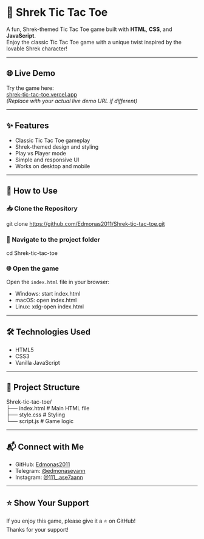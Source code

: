 # 🐸 Shrek Tic Tac Toe

A fun, Shrek-themed Tic Tac Toe game built with **HTML**, **CSS**, and **JavaScript**.  
Enjoy the classic Tic Tac Toe game with a unique twist inspired by the lovable Shrek character!

---

## 🌐 Live Demo

Try the game here:  
[shrek-tic-tac-toe.vercel.app](https://shrek-tic-tac-toe.vercel.app)  
*(Replace with your actual live demo URL if different)*

---

## ✨ Features

- Classic Tic Tac Toe gameplay  
- Shrek-themed design and styling  
- Play vs Player mode  
- Simple and responsive UI  
- Works on desktop and mobile  

---

## 🚀 How to Use

### 📥 Clone the Repository

git clone https://github.com/Edmonas2011/Shrek-tic-tac-toe.git

### 📂 Navigate to the project folder

cd Shrek-tic-tac-toe

### 🌐 Open the game

Open the `index.html` file in your browser:

- Windows: start index.html  
- macOS: open index.html  
- Linux: xdg-open index.html

---

## 🛠️ Technologies Used

- HTML5  
- CSS3  
- Vanilla JavaScript  

---

## 📁 Project Structure

Shrek-tic-tac-toe/  
├── index.html     # Main HTML file  
├── style.css      # Styling  
└── script.js      # Game logic  

---

## 📬 Connect with Me

- GitHub: [Edmonas2011](https://github.com/Edmonas2011)  
- Telegram: [@edmonaseyann](https://t.me/edmonaseyann)  
- Instagram: [@111_.ase7aann](https://instagram.com/111_.ase7aann)  

---

## ⭐ Show Your Support

If you enjoy this game, please give it a ⭐ on GitHub!  
Thanks for your support!
